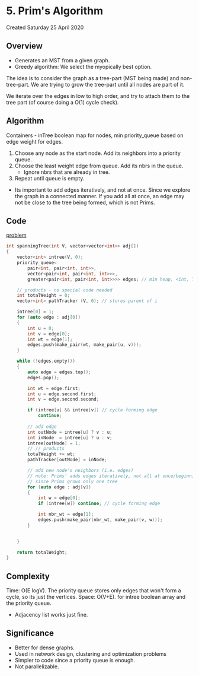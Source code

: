 # 5. Prim's Algorithm
Created Saturday 25 April 2020

## Overview
* Generates an MST from a given graph.
* Greedy algorithm: We select the myopically best option.

The idea is to consider the graph as a tree-part (MST being made) and non-tree-part. We are trying to grow the tree-part until all nodes are part of it.

We iterate over the edges in low to high order, and try to attach them to the tree part (of course doing a O(1) cycle check).

## Algorithm
Containers - inTree boolean map for nodes, min priority_queue based on edge weight for edges.

1. Choose any node as the start node. Add its neighbors into a priority queue.
2. Choose the least weight edge from queue. Add its nbrs in the queue.
	- Ignore nbrs that are already in tree.
3. Repeat until queue is empty.

- Its important to add edges iteratively, and not at once. Since we explore the graph in a connected manner. If you add all at once, an edge may not be close to the tree being formed, which is not Prims.
## Code
[problem](https://www.geeksforgeeks.org/problems/minimum-spanning-tree/1)
```cpp
int spanningTree(int V, vector<vector<int>> adj[])
{
    vector<int> intree(V, 0);
    priority_queue<
	    pair<int, pair<int, int>>, 
	    vector<pair<int, pair<int, int>>>, 
	    greater<pair<int, pair<int, int>>>> edges; // min heap, <int, T> repeats

    // products - no special code needed
    int totalWeight = 0;
    vector<int> pathTracker (V, 0); // stores parent of i

    intree[0] = 1;
    for (auto edge : adj[0])
    {
        int u = 0;
        int v = edge[0];
        int wt = edge[1];
        edges.push(make_pair(wt, make_pair(u, v)));
    }

    while (!edges.empty())
    {
        auto edge = edges.top();
        edges.pop();

        int wt = edge.first;
        int u = edge.second.first;
        int v = edge.second.second;

        if (intree[u] && intree[v]) // cycle forming edge
            continue;
            
		// add edge
        int outNode = intree[u] ? v : u;
        int inNode  = intree[u] ? u : v;
        intree[outNode] = 1;
        // // products
        totalWeight += wt;
        pathTracker[outNode] = inNode;

		// add new node's neighbors (i.e. edges)
        // note: Prims' adds edges iteratively, not all at once/beginning of the algo.
        // since Prims grows only one tree
        for (auto edge : adj[v])
        {
            int w = edge[0];
            if (intree[w]) continue; // cycle forming edge

            int nbr_wt = edge[1];
            edges.push(make_pair(nbr_wt, make_pair(v, w)));
        }

		
    }

    return totalWeight;
}
```

## Complexity
Time: O(E logV). The priority queue stores only edges that won't form a cycle, so its just the vertices.
Space: O(V+E). for intree boolean array and the priority queue.

- Adjacency list works just fine.

## Significance
- Better for dense graphs.
- Used in network design, clustering and optimization problems
- Simpler to code since a priority queue is enough.
- Not parallelizable.